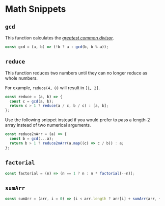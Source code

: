 # Math Snippets

## `gcd`

This function calculates the [_greatest common divisor_](https://en.wikipedia.org/wiki/Greatest_common_divisor).

```js
const gcd = (a, b) => (!b ? a : gcd(b, b % a));
```

## `reduce`

This function reduces two numbers until they can no longer reduce as whole numbers.

For example, `reduce(4, 8)` will result in `[1, 2]`.

```js
const reduce = (a, b) => {
  const c = gcd(a, b);
  return c > 1 ? reduce(a / c, b / c) : [a, b];
};
```

Use the following snippet instead if you would prefer to pass a length-2 array instead of two numerical arguments.

```js
const reduce2nArr = (a) => {
  const b = gcd(...a);
  return b > 1 ? reduce2nArr(a.map((c) => c / b)) : a;
};
```

## `factorial`

```js
const factorial = (n) => (n == 1 ? n : n * factorial(--n));
```

## `sumArr`

```js
const sumArr = (arr, i = 0) => (i < arr.length ? arr[i] + sumArr(arr, ++i) : 0);
```
